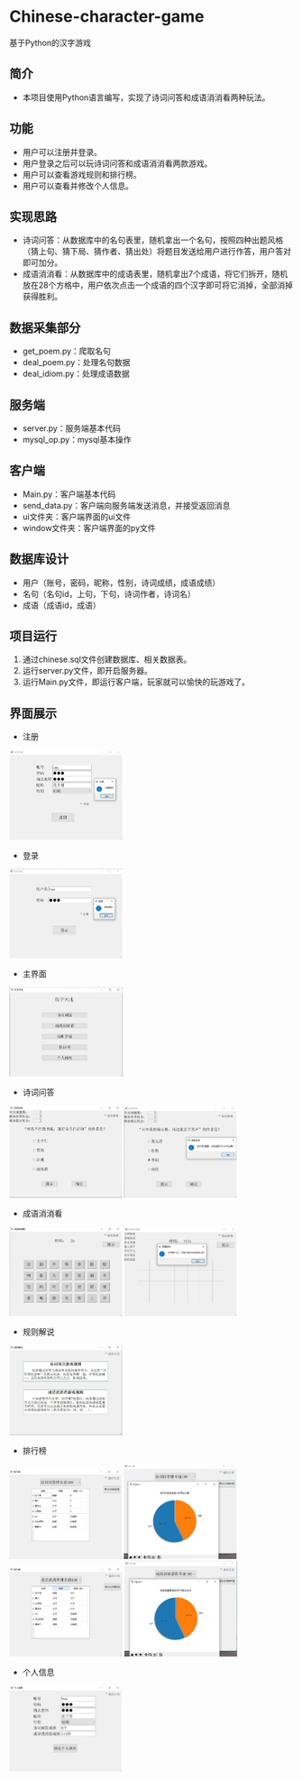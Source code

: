 # Chinese-character-game
基于Python的汉字游戏

## 简介
- 本项目使用Python语言编写，实现了诗词问答和成语消消看两种玩法。

## 功能
- 用户可以注册并登录。
- 用户登录之后可以玩诗词问答和成语消消看两款游戏。
- 用户可以查看游戏规则和排行榜。
- 用户可以查看并修改个人信息。

## 实现思路
- 诗词问答：从数据库中的名句表里，随机拿出一个名句，按照四种出题风格（猜上句、猜下局、猜作者、猜出处）将题目发送给用户进行作答，用户答对即可加分。
- 成语消消看：从数据库中的成语表里，随机拿出7个成语，将它们拆开，随机放在28个方格中，用户依次点击一个成语的四个汉字即可将它消掉，全部消掉获得胜利。

## 数据采集部分
- get_poem.py：爬取名句
- deal_poem.py：处理名句数据
- deal_idiom.py：处理成语数据

## 服务端
- server.py：服务端基本代码
- mysql_op.py：mysql基本操作

## 客户端
- Main.py：客户端基本代码
- send_data.py：客户端向服务端发送消息，并接受返回消息
- ui文件夹：客户端界面的ui文件
- window文件夹：客户端界面的py文件

## 数据库设计
- 用户（账号，密码，昵称，性别，诗词成绩，成语成绩）
- 名句（名句id，上句，下句，诗词作者，诗词名）
- 成语（成语id，成语）

## 项目运行

1. 通过chinese.sql文件创建数据库、相关数据表。
2. 运行server.py文件，即开启服务器。
3. 运行Main.py文件，即运行客户端，玩家就可以愉快的玩游戏了。

## 界面展示

- 注册

<img src="pic\图片1.jpg" alt="图片1" style="zoom:25%;" />

- 登录

<img src="pic\图片2.jpg" alt="图片2" style="zoom:25%;" />

- 主界面

<img src="pic\图片3.jpg" alt="图片3" style="zoom:25%;" />

- 诗词问答

<img src="pic\图片4.jpg" alt="图片4" style="zoom:25%;" />

<img src="pic\图片5.jpg" alt="图片5" style="zoom:25%;" />

- 成语消消看

<img src="pic\图片6.jpg" alt="图片6" style="zoom:25%;" />

<img src="pic\图片7.jpg" alt="图片7" style="zoom:25%;" />

- 规则解说

<img src="pic\图片8.jpg" alt="图片8" style="zoom:25%;" />

- 排行榜

<img src="pic\图片9.jpg" alt="图片9" style="zoom:25%;" />

<img src="pic\图片10.jpg" alt="图片10" style="zoom:25%;" />

<img src="pic\图片11.jpg" alt="图片11" style="zoom:25%;" />

<img src="pic\图片12.jpg" alt="图片12" style="zoom:25%;" />

- 个人信息

<img src="pic\图片13.jpg" alt="图片13" style="zoom:25%;" />

